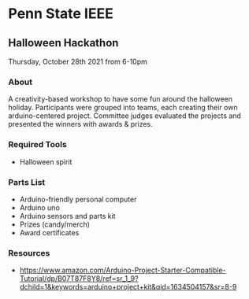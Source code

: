 # Penn State IEEE
## Halloween Hackathon
Thursday, October 28th 2021 from 6-10pm

### About 
A creativity-based workshop to have some fun around the halloween holiday. Participants were grouped into teams, each creating their own arduino-centered project. Committee judges evaluated the projects and presented the winners with awards & prizes.

### Required Tools
- Halloween spirit

### Parts List
- Arduino-friendly personal computer
- Arduino uno
- Arduino sensors and parts kit
- Prizes (candy/merch)
- Award certificates

### Resources
- https://www.amazon.com/Arduino-Project-Starter-Compatible-Tutorial/dp/B07T87F8Y8/ref=sr_1_9?dchild=1&keywords=arduino+project+kit&qid=1634504157&sr=8-9
